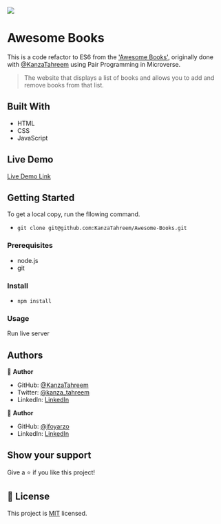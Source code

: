 ![](https://img.shields.io/badge/Microverse-blueviolet)

# Awesome Books

This is a code refactor to ES6 from the ['Awesome Books'](https://github.com/KanzaTahreem/Awesome-Books), originally done with [@KanzaTahreem](https://github.com/KanzaTahreem) using Pair Programming in Microverse. 
> The website that displays a list of books and allows you to add and remove books from that list.

## Built With

- HTML
- CSS
- JavaScript

## Live Demo

[Live Demo Link](https://jfoyarzo.github.io/awesome-books-ES6/)

## Getting Started

To get a local copy, run the fllowing command.

- `git clone git@github.com:KanzaTahreem/Awesome-Books.git`

### Prerequisites

- node.js
- git

### Install

- `npm install `

### Usage

Run live server

## Authors

👤 **Author**

- GitHub: [@KanzaTahreem](https://github.com/KanzaTahreem)
- Twitter: [@kanza_tahreem](https://twitter.com/kanza_tahreem)
- LinkedIn: [LinkedIn](https://www.linkedin.com/in/kanza-tahreem/)

👤 **Author**

- GitHub: [@jfoyarzo](https://github.com/jfoyarzo)
- LinkedIn: [LinkedIn](https://www.linkedin.com/in/jorge-felipe-oyarzo-contreras-647118247/)

## Show your support

Give a ⭐️ if you like this project!

## 📝 License

This project is [MIT](./LICENSE) licensed.